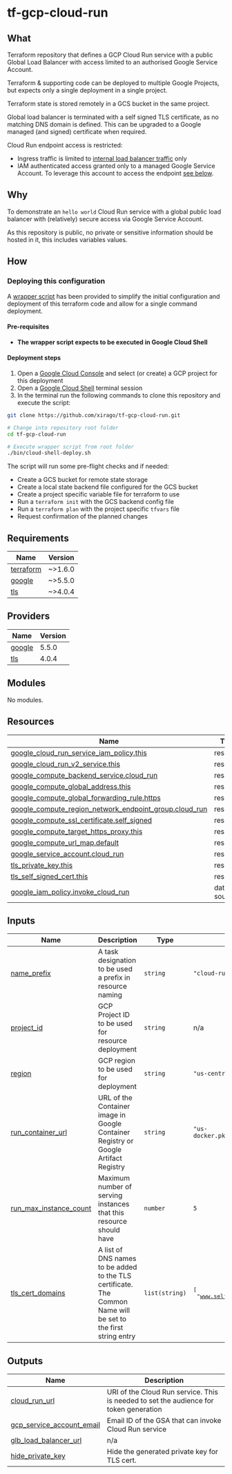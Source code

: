 # tf-gcp-cloud-run

## What

Terraform repository that defines a GCP Cloud Run service with a public Global Load Balancer with access limited to an authorised Google Service Account.

Terraform & supporting code can be deployed to multiple Google Projects, but expects only a single deployment in a single project.

Terraform state is stored remotely in a GCS bucket in the same project.

Global load balancer is terminated with a self signed TLS certificate, as no matching DNS domain is defined. This can be upgraded to a Google managed (and signed) certificate when required.

Cloud Run endpoint access is restricted:

- Ingress traffic is limited to [internal load balancer traffic](https://cloud.google.com/run/docs/securing/ingress#settings) only
- IAM authenticated access granted only to a managed Google Service Account. To leverage this account to access the endpoint [see below](#).

## Why

To demonstrate an `hello world` Cloud Run service with a global public load balancer with (relatively) secure access via Google Service Account.

As this repository is public, no private or sensitive information should be hosted in it, this includes variables values.

## How

### Deploying this configuration

A [wrapper script](bin/cloud-shell-deploy.sh) has been provided to simplify the initial configuration and deployment of this terraform code and allow for a single command deployment.

#### Pre-requisites

- **The wrapper script expects to be executed in Google Cloud Shell**

#### Deployment steps

1. Open a [Google Cloud Console](https://console.cloud.google.com) and select (or create) a GCP project for this deployment
2. Open a [Google Cloud Shell](https://cloud.google.com/shell/docs/launching-cloud-shell) terminal session
3. In the terminal run the following commands to clone this repository and execute the script:

```bash
git clone https://github.com/xirago/tf-gcp-cloud-run.git

# Change into repository root folder
cd tf-gcp-cloud-run

# Execute wrapper script from root folder
./bin/cloud-shell-deploy.sh
```

The script will run some pre-flight checks and if needed:

- Create a GCS bucket for remote state storage
- Create a local state backend file configured for the GCS bucket
- Create a project specific variable file for terraform to use
- Run a `terraform init` with the GCS backend config file
- Run a `terraform plan` with the project specific `tfvars` file
- Request confirmation of the planned changes



<!-- BEGIN_TF_DOCS -->
## Requirements

| Name | Version |
|------|---------|
| <a name="requirement_terraform"></a> [terraform](#requirement\_terraform) | ~>1.6.0 |
| <a name="requirement_google"></a> [google](#requirement\_google) | ~>5.5.0 |
| <a name="requirement_tls"></a> [tls](#requirement\_tls) | ~>4.0.4 |

## Providers

| Name | Version |
|------|---------|
| <a name="provider_google"></a> [google](#provider\_google) | 5.5.0 |
| <a name="provider_tls"></a> [tls](#provider\_tls) | 4.0.4 |

## Modules

No modules.

## Resources

| Name | Type |
|------|------|
| [google_cloud_run_service_iam_policy.this](https://registry.terraform.io/providers/hashicorp/google/latest/docs/resources/cloud_run_service_iam_policy) | resource |
| [google_cloud_run_v2_service.this](https://registry.terraform.io/providers/hashicorp/google/latest/docs/resources/cloud_run_v2_service) | resource |
| [google_compute_backend_service.cloud_run](https://registry.terraform.io/providers/hashicorp/google/latest/docs/resources/compute_backend_service) | resource |
| [google_compute_global_address.this](https://registry.terraform.io/providers/hashicorp/google/latest/docs/resources/compute_global_address) | resource |
| [google_compute_global_forwarding_rule.https](https://registry.terraform.io/providers/hashicorp/google/latest/docs/resources/compute_global_forwarding_rule) | resource |
| [google_compute_region_network_endpoint_group.cloud_run](https://registry.terraform.io/providers/hashicorp/google/latest/docs/resources/compute_region_network_endpoint_group) | resource |
| [google_compute_ssl_certificate.self_signed](https://registry.terraform.io/providers/hashicorp/google/latest/docs/resources/compute_ssl_certificate) | resource |
| [google_compute_target_https_proxy.this](https://registry.terraform.io/providers/hashicorp/google/latest/docs/resources/compute_target_https_proxy) | resource |
| [google_compute_url_map.default](https://registry.terraform.io/providers/hashicorp/google/latest/docs/resources/compute_url_map) | resource |
| [google_service_account.cloud_run](https://registry.terraform.io/providers/hashicorp/google/latest/docs/resources/service_account) | resource |
| [tls_private_key.this](https://registry.terraform.io/providers/hashicorp/tls/latest/docs/resources/private_key) | resource |
| [tls_self_signed_cert.this](https://registry.terraform.io/providers/hashicorp/tls/latest/docs/resources/self_signed_cert) | resource |
| [google_iam_policy.invoke_cloud_run](https://registry.terraform.io/providers/hashicorp/google/latest/docs/data-sources/iam_policy) | data source |

## Inputs

| Name | Description | Type | Default | Required |
|------|-------------|------|---------|:--------:|
| <a name="input_name_prefix"></a> [name\_prefix](#input\_name\_prefix) | A task designation to be used a prefix in resource naming | `string` | `"cloud-run-public"` | no |
| <a name="input_project_id"></a> [project\_id](#input\_project\_id) | GCP Project ID to be used for resource deployment | `string` | n/a | yes |
| <a name="input_region"></a> [region](#input\_region) | GCP region to be used for deployment | `string` | `"us-central1"` | no |
| <a name="input_run_container_url"></a> [run\_container\_url](#input\_run\_container\_url) | URL of the Container image in Google Container Registry or Google Artifact Registry | `string` | `"us-docker.pkg.dev/cloudrun/container/hello"` | no |
| <a name="input_run_max_instance_count"></a> [run\_max\_instance\_count](#input\_run\_max\_instance\_count) | Maximum number of serving instances that this resource should have | `number` | `5` | no |
| <a name="input_tls_cert_domains"></a> [tls\_cert\_domains](#input\_tls\_cert\_domains) | A list of DNS names to be added to the TLS certificate. The Common Name will be set to the first string entry | `list(string)` | <pre>[<br>  "www.self-signed-tls.uk"<br>]</pre> | no |

## Outputs

| Name | Description |
|------|-------------|
| <a name="output_cloud_run_url"></a> [cloud\_run\_url](#output\_cloud\_run\_url) | URI of the Cloud Run service. This is needed to set the audience for token generation |
| <a name="output_gcp_service_account_email"></a> [gcp\_service\_account\_email](#output\_gcp\_service\_account\_email) | Email ID of the GSA that can invoke Cloud Run service |
| <a name="output_glb_load_balancer_url"></a> [glb\_load\_balancer\_url](#output\_glb\_load\_balancer\_url) | n/a |
| <a name="output_hide_private_key"></a> [hide\_private\_key](#output\_hide\_private\_key) | Hide the generated private key for TLS cert. |
<!-- END_TF_DOCS -->
